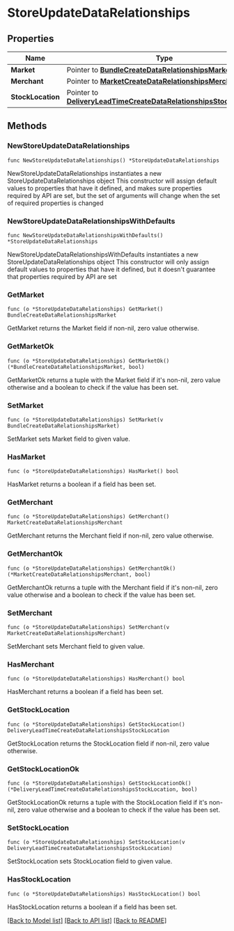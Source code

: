 # StoreUpdateDataRelationships

## Properties

Name | Type | Description | Notes
------------ | ------------- | ------------- | -------------
**Market** | Pointer to [**BundleCreateDataRelationshipsMarket**](BundleCreateDataRelationshipsMarket.md) |  | [optional] 
**Merchant** | Pointer to [**MarketCreateDataRelationshipsMerchant**](MarketCreateDataRelationshipsMerchant.md) |  | [optional] 
**StockLocation** | Pointer to [**DeliveryLeadTimeCreateDataRelationshipsStockLocation**](DeliveryLeadTimeCreateDataRelationshipsStockLocation.md) |  | [optional] 

## Methods

### NewStoreUpdateDataRelationships

`func NewStoreUpdateDataRelationships() *StoreUpdateDataRelationships`

NewStoreUpdateDataRelationships instantiates a new StoreUpdateDataRelationships object
This constructor will assign default values to properties that have it defined,
and makes sure properties required by API are set, but the set of arguments
will change when the set of required properties is changed

### NewStoreUpdateDataRelationshipsWithDefaults

`func NewStoreUpdateDataRelationshipsWithDefaults() *StoreUpdateDataRelationships`

NewStoreUpdateDataRelationshipsWithDefaults instantiates a new StoreUpdateDataRelationships object
This constructor will only assign default values to properties that have it defined,
but it doesn't guarantee that properties required by API are set

### GetMarket

`func (o *StoreUpdateDataRelationships) GetMarket() BundleCreateDataRelationshipsMarket`

GetMarket returns the Market field if non-nil, zero value otherwise.

### GetMarketOk

`func (o *StoreUpdateDataRelationships) GetMarketOk() (*BundleCreateDataRelationshipsMarket, bool)`

GetMarketOk returns a tuple with the Market field if it's non-nil, zero value otherwise
and a boolean to check if the value has been set.

### SetMarket

`func (o *StoreUpdateDataRelationships) SetMarket(v BundleCreateDataRelationshipsMarket)`

SetMarket sets Market field to given value.

### HasMarket

`func (o *StoreUpdateDataRelationships) HasMarket() bool`

HasMarket returns a boolean if a field has been set.

### GetMerchant

`func (o *StoreUpdateDataRelationships) GetMerchant() MarketCreateDataRelationshipsMerchant`

GetMerchant returns the Merchant field if non-nil, zero value otherwise.

### GetMerchantOk

`func (o *StoreUpdateDataRelationships) GetMerchantOk() (*MarketCreateDataRelationshipsMerchant, bool)`

GetMerchantOk returns a tuple with the Merchant field if it's non-nil, zero value otherwise
and a boolean to check if the value has been set.

### SetMerchant

`func (o *StoreUpdateDataRelationships) SetMerchant(v MarketCreateDataRelationshipsMerchant)`

SetMerchant sets Merchant field to given value.

### HasMerchant

`func (o *StoreUpdateDataRelationships) HasMerchant() bool`

HasMerchant returns a boolean if a field has been set.

### GetStockLocation

`func (o *StoreUpdateDataRelationships) GetStockLocation() DeliveryLeadTimeCreateDataRelationshipsStockLocation`

GetStockLocation returns the StockLocation field if non-nil, zero value otherwise.

### GetStockLocationOk

`func (o *StoreUpdateDataRelationships) GetStockLocationOk() (*DeliveryLeadTimeCreateDataRelationshipsStockLocation, bool)`

GetStockLocationOk returns a tuple with the StockLocation field if it's non-nil, zero value otherwise
and a boolean to check if the value has been set.

### SetStockLocation

`func (o *StoreUpdateDataRelationships) SetStockLocation(v DeliveryLeadTimeCreateDataRelationshipsStockLocation)`

SetStockLocation sets StockLocation field to given value.

### HasStockLocation

`func (o *StoreUpdateDataRelationships) HasStockLocation() bool`

HasStockLocation returns a boolean if a field has been set.


[[Back to Model list]](../README.md#documentation-for-models) [[Back to API list]](../README.md#documentation-for-api-endpoints) [[Back to README]](../README.md)


